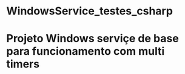# WindowsService_testes_csharp

# Projeto Windows serviçe de base para funcionamento com multi timers
